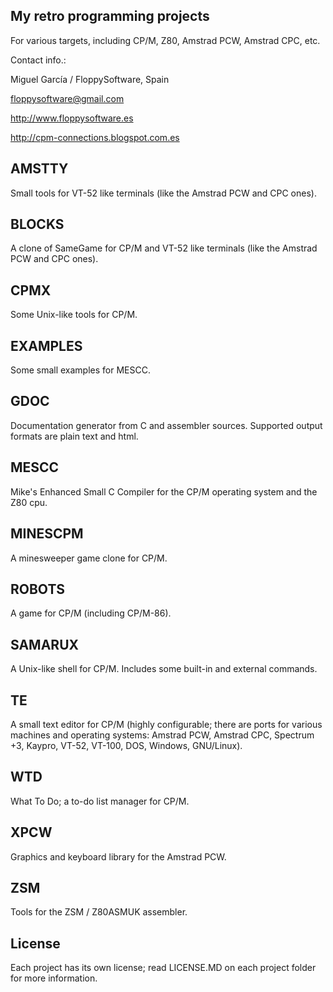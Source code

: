 My retro programming projects
-----------------------------

For various targets, including CP/M, Z80, Amstrad PCW, Amstrad CPC, etc.

Contact info.:

Miguel García / FloppySoftware, Spain

floppysoftware@gmail.com

http://www.floppysoftware.es

http://cpm-connections.blogspot.com.es


AMSTTY
------

Small tools for VT-52 like terminals (like the Amstrad PCW and CPC ones).


BLOCKS
------

A clone of SameGame for CP/M and VT-52 like terminals (like the Amstrad PCW and CPC ones).


CPMX
----

Some Unix-like tools for CP/M.


EXAMPLES
--------

Some small examples for MESCC.


GDOC
----

Documentation generator from C and assembler sources. Supported output formats are plain text and html.


MESCC
-----

Mike's Enhanced Small C Compiler for the CP/M operating system and the Z80 cpu.


MINESCPM
--------

A minesweeper game clone for CP/M.


ROBOTS
------

A game for CP/M (including CP/M-86).


SAMARUX
-------

A Unix-like shell for CP/M. Includes some built-in and external commands.


TE
--

A small text editor for CP/M (highly configurable; there are ports for various machines and operating systems: Amstrad PCW, Amstrad CPC, Spectrum +3, Kaypro, VT-52, VT-100, DOS, Windows, GNU/Linux).


WTD
---

What To Do; a to-do list manager for CP/M.


XPCW
----

Graphics and keyboard library for the Amstrad PCW.


ZSM
---

Tools for the ZSM / Z80ASMUK assembler.


License
-------

Each project has its own license; read LICENSE.MD on each project folder for more information.